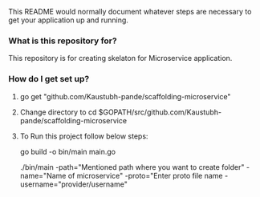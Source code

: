 This README would normally document whatever steps are necessary to get your application up and running.

### What is this repository for? ###
This repository is for creating skelaton for Microservice application.

### How do I get set up? ###
1. go get "github.com/Kaustubh-pande/scaffolding-microservice"
2. Change directory to cd $GOPATH/src/github.com/Kaustubh-pande/scaffolding-microservice
2. To Run this project follow below steps:

	go build -o bin/main main.go
	
	./bin/main -path="Mentioned path where you want to create folder" -name="Name of microservice" -proto="Enter proto file name -username="provider/username"
